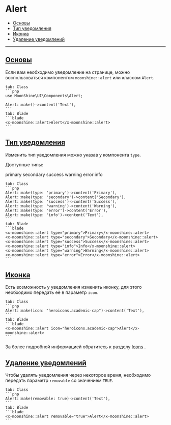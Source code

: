 # Alert

- [Основы](#basics)
- [Тип уведомления](#type)
- [Иконка](#icon)
- [Удаление уведомлений](#removable)

---
<a name="basics"></a>
## [Основы](#basics)

Если вам необходимо уведомление на странице, можно воспользоваться компонентом `moonshine::alert` или классом `Alert`.

~~~tabs
tab: Class
```php
use MoonShine\UI\Components\Alert;

Alert::make()->content('Text'),
```
tab: Blade
```blade
<x-moonshine::alert>Alert</x-moonshine::alert>
```
~~~

<a name="type"></a>
## [Тип уведомления](#type)

Изменить тип уведомления можно указав у компонента `type`.

Доступные типы:

primary secondary success warning error info

~~~tabs
tab: Class
```php
Alert::make(type: 'primary')->content('Primary'),
Alert::make(type: 'secondary')->content('Secondary'),
Alert::make(type: 'success')->content('Success'),
Alert::make(type: 'warning')->content('Warning'),
Alert::make(type: 'error')->content('Error'),
Alert::make(type: 'info')->content('Text'),
```
tab: Blade
```blade
<x-moonshine::alert type="primary">Primary</x-moonshine::alert>
<x-moonshine::alert type="secondary">Secondary</x-moonshine::alert>
<x-moonshine::alert type="success">Success</x-moonshine::alert>
<x-moonshine::alert type="info">Info</x-moonshine::alert>
<x-moonshine::alert type="warning">Warning</x-moonshine::alert>
<x-moonshine::alert type="error">Error</x-moonshine::alert>
```
~~~

<a name="icon"></a>
## [Иконка](#icon)

Есть возможность у уведомления изменить иконку, для этого необходимо передать её в параметр `icon`.

~~~tabs
tab: Class
```php
Alert::make(icon: "heroicons.academic-cap")->content('Text'),
```
tab: Blade
```blade
<x-moonshine::alert icon="heroicons.academic-cap">Alert</x-moonshine::alert>
```
~~~

За более подробной информацией обратитесь к разделу [Icons](/docs/3.x/resource/appearance/icons) .

<a name="removable"></a>
## [Удаление уведомлений](#removable)

Чтобы удалять уведомления через некоторое время, необходимо передать параметр `removable` со значением `TRUE`.

~~~tabs
tab: Class
```php
Alert::make(removable: true)->content('Text'),
```
tab: Blade
```blade
<x-moonshine::alert removable="true">Alert</x-moonshine::alert>
```
~~~
